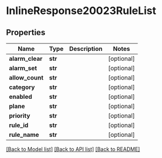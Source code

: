 # InlineResponse20023RuleList

## Properties
Name | Type | Description | Notes
------------ | ------------- | ------------- | -------------
**alarm_clear** | **str** |  | [optional] 
**alarm_set** | **str** |  | [optional] 
**allow_count** | **str** |  | [optional] 
**category** | **str** |  | [optional] 
**enabled** | **str** |  | [optional] 
**plane** | **str** |  | [optional] 
**priority** | **str** |  | [optional] 
**rule_id** | **str** |  | [optional] 
**rule_name** | **str** |  | [optional] 

[[Back to Model list]](../README.md#documentation-for-models) [[Back to API list]](../README.md#documentation-for-api-endpoints) [[Back to README]](../README.md)

